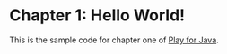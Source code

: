 Chapter 1: Hello World!
=======================

This is the sample code for chapter one of [Play for Java](http://bit.ly/playjava).
